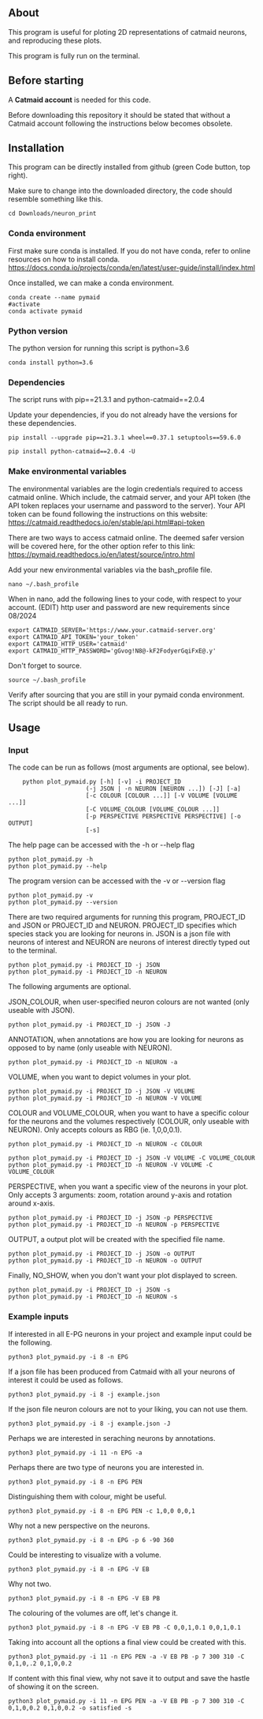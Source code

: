 ## About
This program is useful for ploting 2D representations of catmaid neurons, and reproducing these plots.

This program is fully run on the terminal.

## Before starting

A **Catmaid account** is needed for this code.

Before downloading this repository it should be stated that without a Catmaid account following the instructions below becomes obsolete.

## Installation
This program can be directly installed from github (green Code button, top right).

Make sure to change into the downloaded directory, the code should resemble something like this.
```bash=
cd Downloads/neuron_print
```

### Conda environment
First make sure conda is installed. If you do not have conda, refer to online resources on how to install conda.
https://docs.conda.io/projects/conda/en/latest/user-guide/install/index.html

Once installed, we can make a conda environment.

```bash=
conda create --name pymaid
#activate
conda activate pymaid
```

### Python version
The python version for running this script is python=3.6
```bash=
conda install python=3.6
```

### Dependencies
The script runs with pip\==21.3.1 and python-catmaid==2.0.4

Update your dependencies, if you do not already have the versions for these dependencies.

```bash=
pip install --upgrade pip==21.3.1 wheel==0.37.1 setuptools==59.6.0

pip install python-catmaid==2.0.4 -U
```

### Make environmental variables

The environmental variables are the login credentials required to access catmaid online. Which include, the catmaid server, and your API token (the API token replaces your username and password to the server). Your API token can be found following the instructions on this website:
https://catmaid.readthedocs.io/en/stable/api.html#api-token

There are two ways to access catmaid online. The deemed safer version will be covered here, for the other option refer to this link:
https://pymaid.readthedocs.io/en/latest/source/intro.html

Add your new environmental variables via the bash_profile file.

```bash=
nano ~/.bash_profile
```
When in nano, add the following lines to your code, with  respect to your account. 
(EDIT) http user and password are new requirements since 08/2024
```bash=
export CATMAID_SERVER='https://www.your.catmaid-server.org'
export CATMAID_API_TOKEN='your_token'
export CATMAID_HTTP_USER='catmaid'
export CATMAID_HTTP_PASSWORD='gGvog!N8@-kF2FodyerGqiFxE@.y'
```
Don't forget to source.
```bash=
source ~/.bash_profile
```
Verify after sourcing that you are still in your pymaid conda environment.
The script should be all ready to run.

## Usage
### Input
The code can be run as follows (most arguments are optional, see below).
```bash=
    python plot_pymaid.py [-h] [-v] -i PROJECT_ID
                      (-j JSON | -n NEURON [NEURON ...]) [-J] [-a]
                      [-c COLOUR [COLOUR ...]] [-V VOLUME [VOLUME ...]]
                      [-C VOLUME_COLOUR [VOLUME_COLOUR ...]]
                      [-p PERSPECTIVE PERSPECTIVE PERSPECTIVE] [-o OUTPUT]
                      [-s]
```
The help page can be accessed with the -h or --help flag
```bash=
python plot_pymaid.py -h
python plot_pymaid.py --help
```
The program version can be accessed with the -v or --version flag
```bash=
python plot_pymaid.py -v
python plot_pymaid.py --version
```
There are two required arguments for running this program, PROJECT_ID and JSON or PROJECT_ID and NEURON. PROJECT_ID specifies which species stack you are looking for neurons in. JSON is a json file with neurons of interest and NEURON are neurons of interest directly typed out to the terminal.
```bash=
python plot_pymaid.py -i PROJECT_ID -j JSON
python plot_pymaid.py -i PROJECT_ID -n NEURON
```

The following arguments are optional.

JSON_COLOUR, when user-specified neuron colours are not wanted (only useable with JSON).
```bash=
python plot_pymaid.py -i PROJECT_ID -j JSON -J
```
ANNOTATION, when annotations are how you are looking for neurons as opposed to by name (only useable with NEURON).
```bash=
python plot_pymaid.py -i PROJECT_ID -n NEURON -a
```

VOLUME, when you want to depict volumes in your plot.
```bash=
python plot_pymaid.py -i PROJECT_ID -j JSON -V VOLUME
python plot_pymaid.py -i PROJECT_ID -n NEURON -V VOLUME
```
COLOUR and VOLUME_COLOUR, when you want to have a specific colour for the neurons and the volumes respectively (COLOUR, only useable with NEURON). Only accepts colours as RBG (ie. 1,0,0,0.1).
```bash=
python plot_pymaid.py -i PROJECT_ID -n NEURON -c COLOUR

python plot_pymaid.py -i PROJECT_ID -j JSON -V VOLUME -C VOLUME_COLOUR
python plot_pymaid.py -i PROJECT_ID -n NEURON -V VOLUME -C VOLUME_COLOUR
```                      
PERSPECTIVE, when you want a specific view of the neurons in your plot. Only accepts 3 arguments: zoom, rotation around y-axis and rotation around x-axis.
```bash=
python plot_pymaid.py -i PROJECT_ID -j JSON -p PERSPECTIVE
python plot_pymaid.py -i PROJECT_ID -n NEURON -p PERSPECTIVE
```
OUTPUT, a output plot will be created with the specified file name.
```bash=
python plot_pymaid.py -i PROJECT_ID -j JSON -o OUTPUT
python plot_pymaid.py -i PROJECT_ID -n NEURON -o OUTPUT
```
Finally, NO_SHOW, when you don't want your plot displayed to screen.
```bash=
python plot_pymaid.py -i PROJECT_ID -j JSON -s
python plot_pymaid.py -i PROJECT_ID -n NEURON -s
```

### Example inputs

If interested in all E-PG neurons in your project and example input could be the following. 
```bash=
python3 plot_pymaid.py -i 8 -n EPG 
```

If a json file has been produced from Catmaid with all your neurons of interest it could be used as follows.
```bash=
python3 plot_pymaid.py -i 8 -j example.json 
```

If the json file neuron colours are not to your liking, you can not use them.
```bash=
python3 plot_pymaid.py -i 8 -j example.json -J
```

Perhaps we are interested in seraching neurons by annotations.
```bash=
python3 plot_pymaid.py -i 11 -n EPG -a
```

Perhaps there are two type of neurons you are interested in.
```bash=
python3 plot_pymaid.py -i 8 -n EPG PEN
```
Distinguishing them with colour, might be useful.
```bash=
python3 plot_pymaid.py -i 8 -n EPG PEN -c 1,0,0 0,0,1
```

Why not a new perspective on the neurons.
```bash=
python3 plot_pymaid.py -i 8 -n EPG -p 6 -90 360
```

Could be interesting to visualize with a volume.
```bash=
python3 plot_pymaid.py -i 8 -n EPG -V EB
```

Why not two.
```bash=
python3 plot_pymaid.py -i 8 -n EPG -V EB PB
```
The colouring of the volumes are off, let's change it.
```bash=
python3 plot_pymaid.py -i 8 -n EPG -V EB PB -C 0,0,1,0.1 0,0,1,0.1
```

Taking into account all the options a final view could be created with this.
```bash=
python3 plot_pymaid.py -i 11 -n EPG PEN -a -V EB PB -p 7 300 310 -C 0,1,0,.2 0,1,0,0.2
```

If content with this final view, why not save it to output and save the hastle of showing it on the screen.
```bash=
python3 plot_pymaid.py -i 11 -n EPG PEN -a -V EB PB -p 7 300 310 -C 0,1,0,0.2 0,1,0,0.2 -o satisfied -s
```
